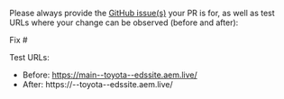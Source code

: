 Please always provide the [GitHub issue(s)](../issues) your PR is for, as well as test URLs where your change can be observed (before and after):

Fix #<gh-issue-id>

Test URLs:
- Before: https://main--toyota--edssite.aem.live/
- After: https://<branch>--toyota--edssite.aem.live/

